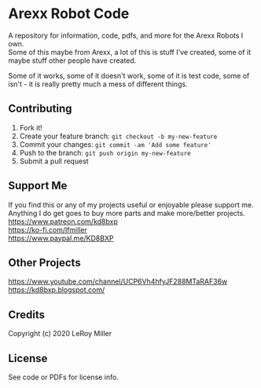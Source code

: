 # Arexx Robot Code

A repository for information, code, pdfs, and more for the Arexx Robots I own.  
Some of this maybe from Arexx, a lot of this is stuff I've created, some of it maybe stuff other people have created.  

Some of it works, some of it doesn't work, some of it is test code, some of isn't - it is really pretty much a mess of different things.  

## Contributing

1. Fork it!
2. Create your feature branch: `git checkout -b my-new-feature`
3. Commit your changes: `git commit -am 'Add some feature'`
4. Push to the branch: `git push origin my-new-feature`
5. Submit a pull request

## Support Me

If you find this or any of my projects useful or enjoyable please support me.  
Anything I do get goes to buy more parts and make more/better projects.  
https://www.patreon.com/kd8bxp  
https://ko-fi.com/lfmiller  
https://www.paypal.me/KD8BXP  

## Other Projects

https://www.youtube.com/channel/UCP6Vh4hfyJF288MTaRAF36w  
https://kd8bxp.blogspot.com/  


## Credits

Copyright (c) 2020 LeRoy Miller  

## License

See code or PDFs for license info.  
